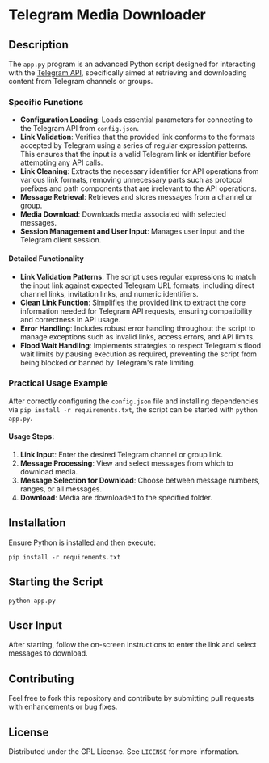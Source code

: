 
# Telegram Media Downloader

## Description
The `app.py` program is an advanced Python script designed for interacting with the [Telegram API](https://core.telegram.org/), specifically aimed at retrieving and downloading content from Telegram channels or groups.

### Specific Functions
- **Configuration Loading**: Loads essential parameters for connecting to the Telegram API from `config.json`.
- **Link Validation**: Verifies that the provided link conforms to the formats accepted by Telegram using a series of regular expression patterns. This ensures that the input is a valid Telegram link or identifier before attempting any API calls.
- **Link Cleaning**: Extracts the necessary identifier for API operations from various link formats, removing unnecessary parts such as protocol prefixes and path components that are irrelevant to the API operations.
- **Message Retrieval**: Retrieves and stores messages from a channel or group.
- **Media Download**: Downloads media associated with selected messages.
- **Session Management and User Input**: Manages user input and the Telegram client session.

#### Detailed Functionality
- **Link Validation Patterns**: The script uses regular expressions to match the input link against expected Telegram URL formats, including direct channel links, invitation links, and numeric identifiers.
- **Clean Link Function**: Simplifies the provided link to extract the core information needed for Telegram API requests, ensuring compatibility and correctness in API usage.
- **Error Handling**: Includes robust error handling throughout the script to manage exceptions such as invalid links, access errors, and API limits.
- **Flood Wait Handling**: Implements strategies to respect Telegram's flood wait limits by pausing execution as required, preventing the script from being blocked or banned by Telegram's rate limiting.

### Practical Usage Example
After correctly configuring the `config.json` file and installing dependencies via `pip install -r requirements.txt`, the script can be started with `python app.py`.

#### Usage Steps:
1. **Link Input**: Enter the desired Telegram channel or group link.
2. **Message Processing**: View and select messages from which to download media.
3. **Message Selection for Download**: Choose between message numbers, ranges, or all messages.
4. **Download**: Media are downloaded to the specified folder.

## Installation
Ensure Python is installed and then execute:
```
pip install -r requirements.txt
```

## Starting the Script
```
python app.py
```

## User Input
After starting, follow the on-screen instructions to enter the link and select messages to download.

## Contributing
Feel free to fork this repository and contribute by submitting pull requests with enhancements or bug fixes.

## License
Distributed under the GPL License. See `LICENSE` for more information.
